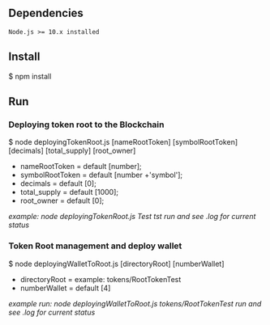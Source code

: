 
## Dependencies

    Node.js >= 10.x installed

## Install

$ npm install

## Run

### Deploying token root to the Blockchain

$ node deployingTokenRoot.js [nameRootToken] [symbolRootToken] [decimals] [total_supply] [root_owner]

* nameRootToken   = default [number];
* symbolRootToken = default [number +'symbol'];
* decimals        = default [0];
* total_supply    = default [1000];
* root_owner      = default [0];

_example: node deployingTokenRoot.js Test tst_
*run and see .log for current status*

### Token Root management and deploy wallet

$ node deployingWalletToRoot.js [directoryRoot] [numberWallet]

* directoryRoot   = example: tokens/RootTokenTest
* numberWallet    = default [4]

_example run: node deployingWalletToRoot.js tokens/RootTokenTest_
*run and see .log for current status*

